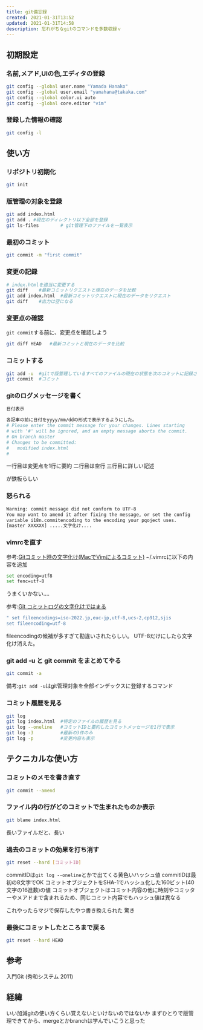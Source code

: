 ```yaml
---
title: git備忘録
created: 2021-01-31T13:52
updated: 2021-01-31T14:58
description: 忘れがちなgitのコマンドを多数収録ｖ
---
```


## 初期設定
### 名前,メアド,UIの色,エディタの登録
```bash
git config --global user.name "Yamada Hanako"
git config --global user.email "yamahana@takaka.com"
git config --global color.ui auto
git config --global core.editor "vim"
```
### 登録した情報の確認
```bash
git config -l
```
## 使い方
### リポジトリ初期化
```bash
git init
```
### 版管理の対象を登録
```bash
git add index.html
git add . #現在のディレクトリ以下全部を登録
git ls-files		# git管理下のファイルを一覧表示
```
### 最初のコミット
```bash
git commit -m "first commit"
```
### 変更の記録
```bash
# index.htmlを適当に変更する
git diff	#最新コミットリクエストと現在のデータを比較
git add index.html	#最新コミットリクエストに現在のデータをリクエスト
git diff	#出力は空になる
```
### 変更点の確認
`git commit`する前に、変更点を確認しよう
```bash
git diff HEAD	#最新コミットと現在のデータを比較
```

### コミットする
```bash
git add -u	#gitで版管理しているすべてのファイルの現在の状態を次のコミットに記録させる
git commit	#コミット
```

### gitのログメッセージを書く
```bash
日付表示
	
各記事の前に日付をyyyy/mm/ddの形式で表示するようにした。
# Please enter the commit message for your changes. Lines starting
# with '#' will be ignored, and an empty message aborts the commit.
# On branch master
# Changes to be committed:
#	modified index.html
#
```
一行目は変更点を1行に要約
二行目は空行
三行目に詳しい記述

が鉄板らしい

### 怒られる
```bash
Warning: commit message did not conform to UTF-8
You may want to amend it after fixing the message, or set the config
variable i18n.commitencoding to the encoding your pqoject uses.
[master XXXXXX] .....文字化け....
```
### vimrcを直す
参考:[Gitコミット時の文字化け(MacでVimによるコミット)](https://qiita.com/takasianpride/items/0d68fcbbcc3aaf22cf9a "Gitコミット時の文字化け(MacでVimによるコミット)")
~/.vimrcに以下の内容を追加
```bash
set encoding=utf8
set fenc=utf-8
```
うまくいかない....

参考:[Git コミットログの文字化けではまる](http://wadahiro.hatenablog.com/entry/20090506/1241622572)
```bash
" set fileencodings=iso-2022.jp,euc-jp,utf-8,ucs-2,cp912,sjis
set fileencoding=utf-8
```
fileencodingの候補が多すぎて勘違いされたらしい。
UTF-8だけにしたら文字化け消えた。

### git add -u と git commit をまとめてやる

``` bash
git commit -a
```
備考:`git add -u`はgit管理対象を全部インデックスに登録するコマンド

### コミット履歴を見る
```bash
git log
git log index.html	#特定のファイルの履歴を見る
git log --oneline	#コミットIDと要約したコミットメッセージを1行で表示
git log -3			#最新の3件のみ
git log -p			#変更内容も表示
```


## テクニカルな使い方
### コミットのメモを書き直す
```bash
git commit --amend
```

### ファイル内の行がどのコミットで生まれたものか表示
```bash
git blame index.html
```
長いファイルだと、長い

### 過去のコミットの効果を打ち消す
```bash
git reset --hard [コミットID]
```
commitIDは`git log --oneline`とかで出てくる黄色いハッシュ値
commitIDは最初の8文字でOK
コミットオブジェクトをSHA-1でハッシュ化した160ビット(40文字の16進数)の値
コミットオブジェクトはコミット内容の他に時刻やコミッターやメアドまで含まれるため、同じコミット内容でもハッシュ値は異なる

これやったらマジで保存したやつ書き換えられた
驚き

### 最後にコミットしたところまで戻る
```bash
git reset --hard HEAD
```

## 参考
入門Git (秀和システム 2011)

## 経緯
いい加減gitの使い方くらい覚えないといけないのではないか
まずひとりで版管理できてから、mergeとかbranchは学んでいこうと思った
